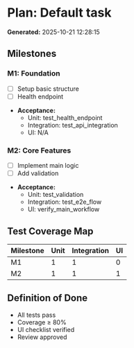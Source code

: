 # Plan: Default task

**Generated:** 2025-10-21 12:28:15

## Milestones

### M1: Foundation
- [ ] Setup basic structure
- [ ] Health endpoint
- **Acceptance:**
  - Unit: test_health_endpoint
  - Integration: test_api_integration
  - UI: N/A

### M2: Core Features
- [ ] Implement main logic
- [ ] Add validation
- **Acceptance:**
  - Unit: test_validation
  - Integration: test_e2e_flow
  - UI: verify_main_workflow

## Test Coverage Map

| Milestone | Unit | Integration | UI |
|-----------|------|-------------|-----|
| M1        | 1    | 1           | 0   |
| M2        | 1    | 1           | 1   |

## Definition of Done
- All tests pass
- Coverage ≥ 80%
- UI checklist verified
- Review approved
